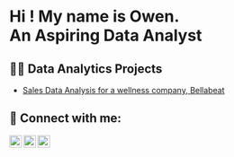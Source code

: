 <h1>Hi ! My name is Owen. <br/><a>An Aspiring Data Analyst</a></h1>

<h2>👨‍💻 Data Analytics Projects</h2>

 - [Sales Data Analysis for a wellness company, Bellabeat](https://github.com/joshmadakor1/Algorithms-Practice)

<h2> 🤳 Connect with me:</h2>

[<img align="left" alt="ChaiphurinK | Email" width="22px" src="https://cdn.jsdelivr.net/npm/simple-icons@v3/icons/email.svg" />][email]
[<img align="left" alt="ChaiphurinK | LinkedIn" width="22px" src="https://cdn.jsdelivr.net/npm/simple-icons@v3/icons/linkedin.svg" />][linkedin]
[<img align="left" alt="ChaiphurinK | Website" width="22px" src="https://cdn.jsdelivr.net/npm/simple-icons@v3/icons/website.svg" />][website]

[email]: chaiphurin.k@gmail.com
[linkedin]: https://www.linkedin.com/in/chaiphurin-k/
[website]: https://chaiphurin-k.netlify.app/

<!--
**joshmadakor1/joshmadakor1** is a ✨ _special_ ✨ repository because its `README.md` (this file) appears on your GitHub profile.

Here are some ideas to get you started:

- 🔭 I’m currently working on ...
- 🌱 I’m currently learning ...
- 👯 I’m looking to collaborate on ...
- 🤔 I’m looking for help with ...
- 💬 Ask me about ...
- 📫 How to reach me: ...
- 😄 Pronouns: ...
- ⚡ Fun fact: ...
-->
